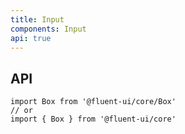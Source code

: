 ```yaml
---
title: Input
components: Input
api: true
---
```


## API

```
import Box from '@fluent-ui/core/Box'
// or
import { Box } from '@fluent-ui/core'
```

